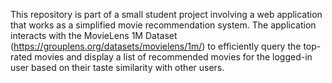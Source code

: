 This repository is part of a small student project involving a web application that works as a simplified movie recommendation system. The application interacts with the MovieLens 1M Dataset (https://grouplens.org/datasets/movielens/1m/) to efficiently query the top-rated movies and display a list of recommended movies for the logged-in user based on their taste similarity with other users.
